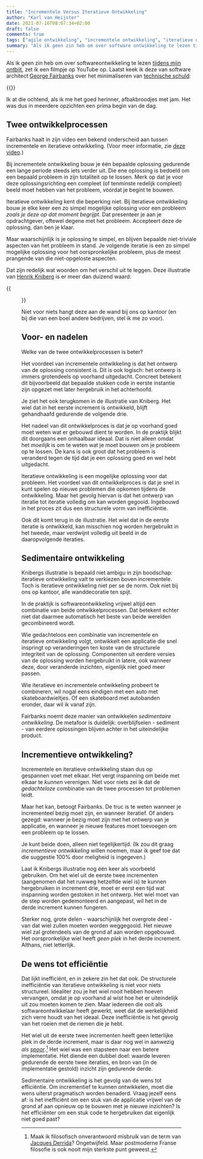 ```yaml
---
title: "Incrementele Versus Iteratieve Ontwikkeling"
author: "Karl van Heijster"
date: 2021-07-16T08:07:34+02:00
draft: false
comments: true
tags: ["agile ontwikkeling", "incrementele ontwikkeling", "iteratieve ontwikkeling", "software architectuur", "software ontwikkelen", "waarde"]
summary: "Als ik geen zin heb om over software ontwikkeling te lezen tijdens mijn ontbijt, zet ik een filmpje op YouTube op. Laatst keek ik er een van software architect George Fairbanks over de bijdrage van softwareontwikkelprocessen aan (het wegwerken van) technische schuld. Ik at die ochtend, als ik me het goed herinner, afbakbroodjes met jam. Het was dus in meerdere opzichten een prima begin van de dag."
---
```


Als ik geen zin heb om over softwareontwikkeling te lezen [tijdens mijn ontbijt](/blog/21/05/lees-elke-dag-een-kwartier-over-je-vak), zet ik een filmpje op YouTube op. Laatst keek ik deze van software architect [George Fairbanks](https://www.georgefairbanks.com/) over het minimaliseren van [technische schuld](https://en.wikipedia.org/wiki/Technical_debt):

{{<youtube id="REd5AUlcAh8" title="How to Minimize Your Technical Debt" >}}
<br>


Ik at die ochtend, als ik me het goed herinner, afbakbroodjes met jam. Het was dus in meerdere opzichten een prima begin van de dag.


## Twee ontwikkelprocessen


Fairbanks haalt in zijn video een bekend onderscheid aan tussen incrementele en iteratieve ontwikkeling. (Voor meer informatie, zie [deze video](https://www.youtube.com/watch?v=g_0q0EWaXM0).)


Bij incrementele ontwikkeling bouw je één bepaalde oplossing gedurende een lange periode steeds iets verder uit. Die ene oplossing is bedoeld om een bepaald probleem in zijn totaliteit op te lossen. Merk op dat je voor deze oplossingsrichting een compleet (of tenminste redelijk compleet) beeld moet hebben van het probleem, vóórdat je begint te bouwen.


Iteratieve ontwikkeling kent die beperking niet. Bij iteratieve ontwikkeling bouw je elke keer een zo simpel mogelijke oplossing voor een probleem *zoals je deze op dat moment begrijpt*. Dat presenteer je aan je opdrachtgever, oftewel degene met het probleem. Accepteert deze de oplossing, dan ben je klaar. 


Maar waarschijnlijk is je oplossing te simpel, en blijven bepaalde niet-triviale aspecten van het probleem in stand. Je volgende iteratie is een zo simpel mogelijke oplossing voor het oorspronkelijke probleem, plus de meest prangende van die niet-opgeloste aspecten.


Dat zijn redelijk wat woorden om het verschil uit te leggen. Deze illustratie van [Henrik Kniberg](https://www.crisp.se/konsulter/henrik-kniberg) is er meer dan duizend waard:


{{<figure src="https://blog.crisp.se/wp-content/uploads/2016/01/mvp.png" width="600" alt="Henrik Kniberg: Making sense of MVP (Minimum Viable Product)" >}}


Niet voor niets hangt deze aan de wand bij ons op kantoor (en bij die van een boel andere bedrijven, stel ik me zo voor).


## Voor- en nadelen


Welke van de twee ontwikkelprocessen is beter?


Het voordeel van incrementele ontwikkeling is dat het ontwerp van de oplossing consistent is. Dit is ook logisch: het ontwerp is immers grotendeels op voorhand uitgedacht. Concreet betekent dit bijvoorbeeld dat bepaalde stukken code in eerste instantie zijn opgezet met later hergebruik in het achterhoofd.


Je ziet het ook terugkomen in de illustratie van Kniberg. Het wiel dat in het eerste increment is ontwikkeld, blijft gehandhaafd gedurende de volgende drie.


Het nadeel van dit ontwikkelproces is dat je op voorhand goed moet weten wat er gebouwd dient te worden. In de praktijk blijkt dit doorgaans een onhaalbaar ideaal. Dat is niet alleen omdat het *moeilijk* is om te weten wat je moet bouwen om je probleem op te lossen. De kans is ook groot dat het probleem is veranderd tegen de tijd dat je een oplossing goed en wel hebt uitgedacht.


Iteratieve ontwikkeling is een mogelijke oplossing voor dat probleem. Het voordeel van dit ontwikkelproces is dat je snel in kunt spelen op nieuwe problemen die opkomen tijdens de ontwikkeling. Maar het gevolg hiervan is dat het ontwerp van iteratie tot iteratie volledig om kan worden gegooid. Ingebouwd in het proces zit dus een structurele vorm van inefficiëntie.


Ook dit komt terug in de illustratie. Het wiel dat in de eerste iteratie is ontwikkeld, kan misschien nog worden hergebruikt in het tweede, maar verdwijnt volledig uit beeld in de daaropvolgende iteraties.


## Sedimentaire ontwikkeling


Knibergs illustratie is bepaald niet ambigu in zijn boodschap: iteratieve ontwikkeling valt te verkiezen boven incrementele. Toch is iteratieve ontwikkeling niet per se de norm. Ook niet bij ons op kantoor, alle wanddecoratie ten spijt. 


In de praktijk is softwareontwikkeling vrijwel altijd een combinatie van beide ontwikkelprocessen. Dat betekent echter niet dat daarmee automatisch het beste van beide werelden gecombineerd wordt.


Wie gedachteloos een combinatie van incrementele en iteratieve ontwikkeling volgt, ontwikkelt een applicatie die snel inspringt op veranderingen ten koste van de structurele integriteit van de oplossing. Componenten uit eerdere versies van de oplossing worden hergebruikt in latere, ook wanneer deze, door veranderde inzichten, eigenlijk niet goed meer passen.


Wie iteratieve en incrementele ontwikkeling probeert te combineren, wil nogal eens eindigen met een auto met skateboardwieltjes. Of een skateboard met autobanden eronder, daar wil ik vanaf zijn.


Fairbanks noemt deze manier van ontwikkelen *sedimentaire ontwikkeling*. De metafoor is duidelijk: overblijfselen - sediment - van eerdere oplossingen blijven achter in het uiteindelijke product.


## Incrementieve ontwikkeling?


Incrementele en iteratieve ontwikkeling staan dus op gespannen voet met elkaar. Het vergt inspanning om beide met elkaar te *kunnen* verenigen. Niet voor niets zei ik dat de *gedachteloze* combinatie van de twee processen tot problemen leidt.


Maar het kan, betoogt Fairbanks. De truc is te weten wanneer je incrementeel bezig moet zijn, en wanneer iteratief. Of anders gezegd: wanneer je bezig moet zijn met het ontwerp van je applicatie, en wanneer je nieuwe features moet toevoegen om een probleem op te lossen. 


Je kunt beide doen, alleen niet tegelijkertijd. (Ik zou dit graag *incrementieve ontwikkeling* willen noemen, maar ik geef toe dat die suggestie 100% door meligheid is ingegeven.)


Laat ik Knibergs illustratie nog één keer als voorbeeld gebruiken. Om het wiel uit de eerste twee incrementen (aangenomen dat het ruwweg hetzelfde wiel is) te kunnen hergebruiken in increment drie, moet er eerst een tijd wat inspanning worden gestoken in het ontwerp. Het wiel moet van de step worden gedemonteerd en aangepast, wil het in de derde increment kunnen fungeren. 


Sterker nog, grote delen - waarschijnlijk het overgrote deel - van dat wiel zullen moeten worden weggegooid. Het nieuwe wiel zal grotendeels van de grond af aan worden opgebouwd. Het oorspronkelijke wiel heeft *geen plek* in het derde increment. Althans, niet letterlijk.


## De wens tot efficiëntie


Dat lijkt inefficiënt, en in zekere zin het dat ook. De structurele inefficiëntie van iteratieve ontwikkeling is niet voor niets structureel. Idealiter zou je het wiel nooit hebben hoeven vervangen, omdat je op voorhand al wist hoe het er uiteindelijk uit zou moeten komen te zien. Maar iedereen die ooit als softwareontwikkelaar heeft gewerkt, weet dat de werkelijkheid zich verre houdt van het ideaal. Deze inefficiëntie is het gevolg van het roeien met de riemen die je hebt.


Het wiel uit de eerste twee incrementen heeft geen letterlijke plek in de derde increment, maar is daar nog wel in aanwezig *als [spoor](https://en.wikipedia.org/wiki/Trace_(deconstruction))*.[^1] Het wiel was een stapsteen naar een betere implementatie. Het diende een dubbel doel: waarde leveren gedurende de eerste twee iteraties, en bron van (in de implementatie gestold) inzicht zijn gedurende derde.


Sedimentaire ontwikkeling is het gevolg van de wens tot efficiëntie. Om incrementief te kunnen ontwikkelen, moet die wens uiterst pragmatisch worden benaderd. Vraag jezelf eens af: is het inefficiënt om een stuk van de applicatie vrijwel van de grond af aan opnieuw op te bouwen met je nieuwe inzichten? Is het efficiënter om een stuk code te hergebruiken dat eigenlijk niet goed past?


[^1]: Maak ik filosofisch onverantwoord misbruik van de term van [Jacques Derrida](https://en.wikipedia.org/wiki/Jacques_Derrida)? Ongetwijfeld. Maar postmoderne Franse filosofie is ook nooit mijn sterkste punt geweest.
